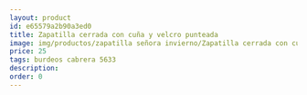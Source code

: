 ```yaml
---
layout: product
id: e65579a2b90a3ed0
title: Zapatilla cerrada con cuña y velcro punteada
image: img/productos/zapatilla señora invierno/Zapatilla cerrada con cuña y velcro punteada=25=burdeos cabrera 5633.webp
price: 25
tags: burdeos cabrera 5633
description: 
order: 0
---
```

